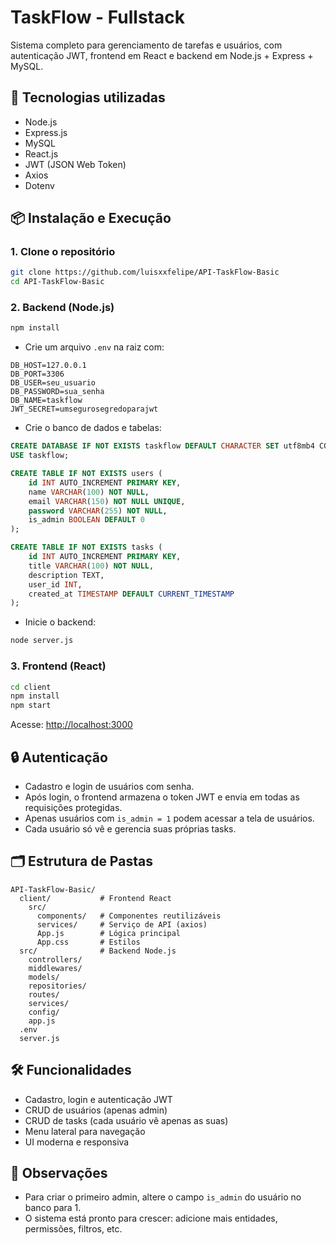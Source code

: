 # TaskFlow - Fullstack

Sistema completo para gerenciamento de tarefas e usuários, com autenticação JWT, frontend em React e backend em Node.js + Express + MySQL.

## 🚀 Tecnologias utilizadas

- Node.js
- Express.js
- MySQL
- React.js
- JWT (JSON Web Token)
- Axios
- Dotenv

## 📦 Instalação e Execução

### 1. Clone o repositório
```bash
git clone https://github.com/luisxxfelipe/API-TaskFlow-Basic
cd API-TaskFlow-Basic
```

### 2. Backend (Node.js)
```bash
npm install
```

- Crie um arquivo `.env` na raiz com:
```
DB_HOST=127.0.0.1
DB_PORT=3306
DB_USER=seu_usuario
DB_PASSWORD=sua_senha
DB_NAME=taskflow
JWT_SECRET=umsegurosegredoparajwt
```

- Crie o banco de dados e tabelas:
```sql
CREATE DATABASE IF NOT EXISTS taskflow DEFAULT CHARACTER SET utf8mb4 COLLATE utf8mb4_unicode_ci;
USE taskflow;

CREATE TABLE IF NOT EXISTS users (
    id INT AUTO_INCREMENT PRIMARY KEY,
    name VARCHAR(100) NOT NULL,
    email VARCHAR(150) NOT NULL UNIQUE,
    password VARCHAR(255) NOT NULL,
    is_admin BOOLEAN DEFAULT 0
);

CREATE TABLE IF NOT EXISTS tasks (
    id INT AUTO_INCREMENT PRIMARY KEY,
    title VARCHAR(100) NOT NULL,
    description TEXT,
    user_id INT,
    created_at TIMESTAMP DEFAULT CURRENT_TIMESTAMP
);
```

- Inicie o backend:
```bash
node server.js
```

### 3. Frontend (React)
```bash
cd client
npm install
npm start
```

Acesse: [http://localhost:3000](http://localhost:3000)

## 🔒 Autenticação
- Cadastro e login de usuários com senha.
- Após login, o frontend armazena o token JWT e envia em todas as requisições protegidas.
- Apenas usuários com `is_admin = 1` podem acessar a tela de usuários.
- Cada usuário só vê e gerencia suas próprias tasks.

## 🗂️ Estrutura de Pastas

```
API-TaskFlow-Basic/
  client/           # Frontend React
    src/
      components/   # Componentes reutilizáveis
      services/     # Serviço de API (axios)
      App.js        # Lógica principal
      App.css       # Estilos
  src/              # Backend Node.js
    controllers/
    middlewares/
    models/
    repositories/
    routes/
    services/
    config/
    app.js
  .env
  server.js
```

## 🛠️ Funcionalidades
- Cadastro, login e autenticação JWT
- CRUD de usuários (apenas admin)
- CRUD de tasks (cada usuário vê apenas as suas)
- Menu lateral para navegação
- UI moderna e responsiva

## 📄 Observações
- Para criar o primeiro admin, altere o campo `is_admin` do usuário no banco para 1.
- O sistema está pronto para crescer: adicione mais entidades, permissões, filtros, etc.
